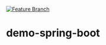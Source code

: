 [![Feature Branch](https://github.com/mentesniker/demo-spring-boot/actions/workflows/maven-feature.yml/badge.svg?branch=feature)](https://github.com/mentesniker/demo-spring-boot/actions/workflows/maven-feature.yml)
# demo-spring-boot

